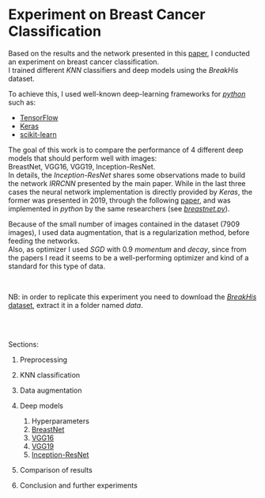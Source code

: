 # Experiment on Breast Cancer Classification

Based on the results and the network presented in this [paper](https://arxiv.org/abs/1811.04241), I conducted an experiment on breast cancer classification.<br>
I trained different *KNN* classifiers and deep models using the *BreakHis* dataset.

To achieve this, I used well-known deep-learning frameworks for [*python*](https://www.python.org/) such as:

- [TensorFlow](https://www.tensorflow.org/)
- [Keras](https://www.tensorflow.org/api_docs/python/tf/keras)
- [scikit-learn](https://scikit-learn.org/)

The goal of this work is to compare the performance of 4 different deep models that should perform well with images:<br> BreastNet, VGG16, VGG19, Inception-ResNet.<br>
In details, the *Inception-ResNet* shares some observations made to build the network *IRRCNN* presented by the main paper.
While in the last three cases the neural network implementation is directly provided by *Keras*, the former was presented in 2019, through the following [paper](https://www.sciencedirect.com/science/article/pii/S0378437119319995), and was implemented in *python* by the same researchers (see [*breastnet.py*](https://github.com/dariocurr/dl_project/blob/main/breastnet.py)).<br>

Because of the small number of images contained in the dataset (7909 images), I used data augmentation, that is a regularization method, before feeding the networks.<br>
Also, as optimizer I used *SGD* with 0.9 *momentum* and *decay*, since from the papers I read it seems to be a well-performing optimizer and kind of a standard for this type of data. 

<br>

NB: in order to replicate this experiment you need to download the [*BreakHis* dataset](https://web.inf.ufpr.br/vri/databases/breast-cancer-histopathological-database-breakhis/), extract it in a folder named *data*.

<br>

<br>

Sections:

1. Preprocessing


2. KNN classification


3. Data augmentation


4. Deep models

    1. Hyperparameters
    2. [BreastNet](https://www.sciencedirect.com/science/article/pii/S0378437119319995)
    3. [VGG16](https://arxiv.org/abs/1409.1556)
    4. [VGG19](https://arxiv.org/abs/1409.1556)
    5. [Inception-ResNet](https://arxiv.org/abs/1602.07261)


5. Comparison of results


6. Conclusion and further experiments

